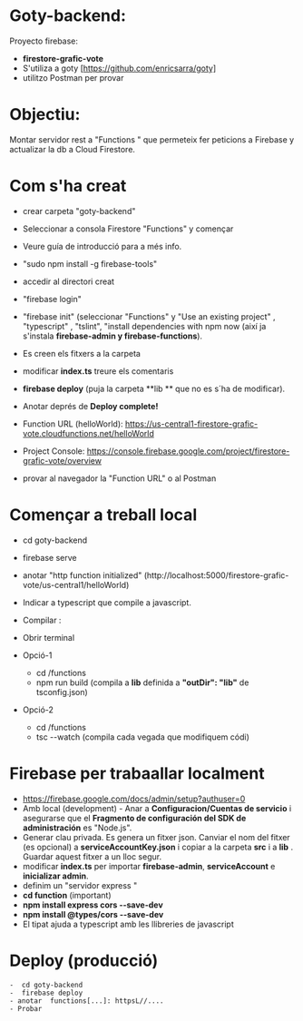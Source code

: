 # Goty-backend: 
Proyecto firebase: 
- **firestore-grafic-vote**
- S'utiliza a goty [https://github.com/enricsarra/goty]
- utilitzo Postman per provar

# Objectiu: 
Montar servidor rest a "Functions " que permeteix fer peticions a Firebase y actualizar la db a Cloud Firestore.
# Com s'ha creat
- crear carpeta "goty-backend"
- Seleccionar a consola Firestore "Functions" y començar
- Veure guía de introducció para a més info.
- "sudo npm install -g firebase-tools"   
- accedir al directori creat
- "firebase login" 
- "firebase init"    (seleccionar "Functions" y "Use an existing project" , "typescript" , "tslint", "install dependencies with npm now (així ja s'instala **firebase-admin y firebase-functions**).
- Es creen els fitxers a la carpeta 
- modificar **index.ts** treure els comentaris
- **firebase deploy** (puja la carpeta  **lib ** que no es s´ha de modificar).
 - Anotar deprés de  **Deploy complete!** 
 - Function URL (helloWorld): https://us-central1-firestore-grafic-vote.cloudfunctions.net/helloWorld
- Project Console: https://console.firebase.google.com/project/firestore-grafic-vote/overview

- provar al navegador la "Function URL" o al Postman

# Començar a treball  local
- cd goty-backend
- firebase serve
- anotar "http function initialized" (http://localhost:5000/firestore-grafic-vote/us-central1/helloWorld)
- Indicar a typescript que compile a javascript. 
- Compilar :
- Obrir terminal 
- Opció-1
   - cd /functions
   - npm run build  (compila a **lib** definida a **"outDir": "lib"** de tsconfig.json) 

- Opció-2
   - cd /functions
   - tsc --watch    (compila cada vegada que modifiquem códi)
# Firebase per trabaallar localment 
- https://firebase.google.com/docs/admin/setup?authuser=0
- Amb local (development)
        - Anar a **Configuracion/Cuentas de servicio** i asegurarse que el **Fragmento de configuración del SDK de administración** es "Node.js". 
 - Generar clau privada. Es genera un fitxer json. Canviar el nom del fitxer (es opcional) a **serviceAccountKey.json** i copiar a la carpeta **src** i a **lib** . Guardar aquest fitxer  a un lloc segur.
- modificar **index.ts** per importar **firebase-admin**, **serviceAccount** e **inicializar admin**.
 - definim un "servidor express "
- **cd function**  (important)
 - **npm install express cors --save-dev**
 - **npm install @types/cors --save-dev**  
 - El tipat ajuda a typescript amb les llibreries de javascript

# Deploy (producció)
    -  cd goty-backend 
    -  firebase deploy 
    - anotar  functions[...]: httpsL//....
    - Probar

       